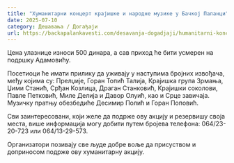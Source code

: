```yaml
---
title: "Хуманитарни концерт крајишке и народне музике у Бачкој Паланци"
date: 2025-07-10
category: Дешавања / Догађаји
url: https://backapalankavesti.com/desavanja-dogadjaji/humanitarni-koncert-krajiske-i-narodne-muzike-u-backoj-palanci1/
---
```


Цена улазнице износи 500 динара, а сав приход ће бити усмерен на подршку Адамовићу.

Посетиоци ће имати прилику да уживају у наступима бројних извођача, међу којима су: Прелџије, Горан Топић Талија, Крајишка група Зрмања, Џими Станић, Срђан Козлица, Драган Станковић, Крајишки соколови, Павле Петковић, Миле Делија и Давор Олуић, као и Срце завичаја. Музичку пратњу обезбедиће Десимир Полић и Горан Поповић.

Сви заинтересовани, који желе да подрже ову акцију и резервишу своја места, више информација могу добити путем бројева телефона: 064/23-20-723 или 064/13-29-573.

Организатори позивају све људе добре воље да присуством и доприносом подрже ову хуманитарну акцију.
